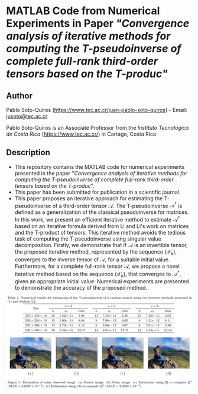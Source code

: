 # MATLAB Code from Numerical Experiments in Paper *"Convergence analysis of iterative methods for computing the T-pseudoinverse of complete full-rank third-order tensors based on the T-produc"*

## Author

Pablo Soto-Quiros (https://www.tec.ac.cr/juan-pablo-soto-quiros) - Email: jusoto@tec.ac.cr

Pablo Soto-Quiros is an Associate Professor from the *Instituto Tecnológico de Costa Rica* (https://www.tec.ac.cr/) in Cartago, Costa Rica


## Description

* This repository contains the MATLAB code for numerical experiments presented in the paper "*Convergence analysis of iterative methods for computing the T-pseudoinverse
of complete full-rank third-order tensors based on the T-produc*". 
* This paper has been submitted for publication in a scientific journal. 
* This paper proposes an iterative approach for estimating the T-pseudoinverse of a third-order tensor $\mathcal{A}$. The T-pseudoinverse $\mathcal{A}^\dagger$ is defined as a generalization of the classical pseudoinverse for matrices. In this work, we present an efficient iterative method to estimate $\mathcal{A}^\dagger$ based on an iterative formula derived from Li and Li's work on matrices and the T-product of tensors. This iterative method avoids the tedious task of computing the T-pseudoinverse using singular value decomposition. Firstly, we demonstrate that if $\mathcal{A}$ is an invertible tensor, the proposed iterative method, represented by the sequence $(\mathcal{X}_k)$, converges to the inverse tensor of $\mathcal{A}$, for a suitable initial value. Furthermore, for a complete full-rank tensor $\mathcal{A}$, we propose a novel iterative method based on the sequence $(\mathcal{X}_k)$, that converges to $\mathcal{A}^\dagger$, given an appropriate initial value. Numerical experiments are presented to demonstrate the accuracy of the proposed method.

<p align="center"><img width="1200" src="https://github.com/jusotoTEC/iterativeTpseudoinverse/blob/main/img/img1.png"></p>
